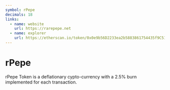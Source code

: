 ```yaml
---
symbol: rPepe
decimals: 18
links:
  - name: website
    url: https://rarepepe.net
  - name: explorer
    url: https://etherscan.io/token/0x0e9b56D2233ea2b5883861754435f9C51Dbca141
---
```


# rPepe

rPepe Token is a deflationary cypto-currency with a 2.5% burn implemented for each transaction.
